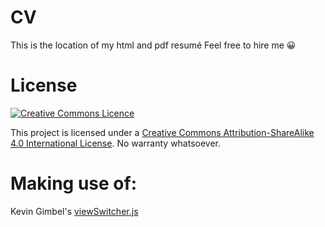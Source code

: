 # CV
This is the location of my html and pdf resumé
Feel free to hire me :grinning:

# License

[![Creative Commons Licence](https://i.creativecommons.org/l/by-sa/4.0/88x31.png)](http://creativecommons.org/licenses/by-sa/4.0/)

This project is licensed under a [Creative Commons Attribution-ShareAlike 4.0 International License](http://creativecommons.org/licenses/by-sa/4.0/). No warranty whatsoever.

# Making use of:

Kevin Gimbel's [viewSwitcher.js](https://github.com/kevingimbel/viewSwitcher)